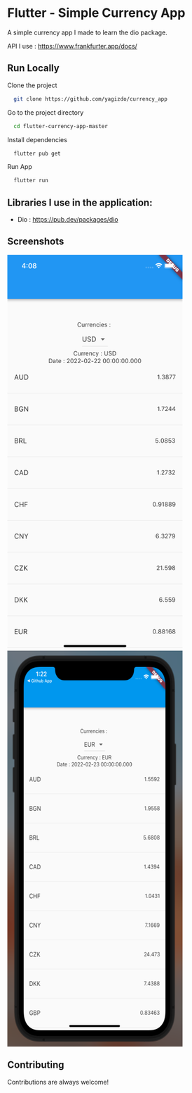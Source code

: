 # Flutter - Simple Currency App

A simple currency app I made to learn the dio package.

API I use : https://www.frankfurter.app/docs/

## Run Locally

Clone the project

```bash
  git clone https://github.com/yagizdo/currency_app
```

Go to the project directory

```bash
  cd flutter-currency-app-master
```

Install dependencies

```bash
  flutter pub get
```

Run App

```bash
  flutter run
```


##  Libraries I use in the application:
- Dio : https://pub.dev/packages/dio

## Screenshots

<img align="center" width="400" height="900" src="screenshots/homepage.png">
<img align="center" width="400" height="900" src="screenshots/currencyss.png">

## Contributing

Contributions are always welcome!
